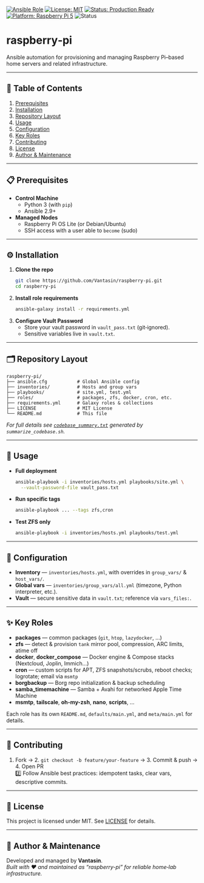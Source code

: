 [![Ansible Role](https://img.shields.io/badge/Ansible-Role-blue?logo=ansible)](https://docs.ansible.com/)
[![License: MIT](https://img.shields.io/badge/license-MIT-green.svg)](LICENSE)
[![Status: Production Ready](https://img.shields.io/badge/status-Production%20Ready-success)]()
[![Platform: Raspberry Pi 5](https://img.shields.io/badge/platform-Raspberry%20Pi-lightgrey)]()
![Status](https://img.shields.io/badge/status-stable-brightgreen)

# raspberry‑pi

Ansible automation for provisioning and managing Raspberry Pi–based home servers and related infrastructure.

---

## 📑 Table of Contents

1. [Prerequisites](#prerequisites)  
2. [Installation](#installation)  
3. [Repository Layout](#repository-layout)  
4. [Usage](#usage)  
5. [Configuration](#configuration)  
6. [Key Roles](#key-roles)  
7. [Contributing](#contributing)  
8. [License](#license)  
9. [Author & Maintenance](#author--maintenance)  

---

## 📋 Prerequisites

- **Control Machine**  
  - Python 3 (with `pip`)  
  - Ansible 2.9+  
- **Managed Nodes**  
  - Raspberry Pi OS Lite (or Debian/Ubuntu)  
  - SSH access with a user able to `become` (sudo)  

---

## ⚙️ Installation

1. **Clone the repo**  
   ```bash
   git clone https://github.com/Vantasin/raspberry-pi.git
   cd raspberry-pi
   ```
2. **Install role requirements**  
   ```bash
   ansible-galaxy install -r requirements.yml
   ```
3. **Configure Vault Password**  
   - Store your vault password in `vault_pass.txt` (git‑ignored).  
   - Sensitive variables live in `vault.txt`.  

---

## 🗂 Repository Layout

```
raspberry-pi/
├── ansible.cfg           # Global Ansible config
├── inventories/          # Hosts and group vars
├── playbooks/            # site.yml, test.yml
├── roles/                # packages, zfs, docker, cron, etc.
├── requirements.yml      # Galaxy roles & collections
├── LICENSE               # MIT License
└── README.md             # This file
```

_For full details see [`codebase_summary.txt`](codebase_summary.txt) generated by `summarize_codebase.sh`._  

---

## 🚀 Usage

- **Full deployment**  
  ```bash
  ansible-playbook -i inventories/hosts.yml playbooks/site.yml \
    --vault-password-file vault_pass.txt
  ```
- **Run specific tags**  
  ```bash
  ansible-playbook ... --tags zfs,cron
  ```
- **Test ZFS only**  
  ```bash
  ansible-playbook -i inventories/hosts.yml playbooks/test.yml
  ```

---

## 🔧 Configuration

- **Inventory** — `inventories/hosts.yml`, with overrides in `group_vars/` & `host_vars/`.  
- **Global vars** — `inventories/group_vars/all.yml` (timezone, Python interpreter, etc.).  
- **Vault** — secure sensitive data in `vault.txt`; reference via `vars_files:`.  

---

## ✨ Key Roles

- **packages** — common packages (`git`, `htop`, `lazydocker`, …)  
- **zfs** — detect & provision `tank` mirror pool, compression, ARC limits, atime off  
- **docker**, **docker_compose** — Docker engine & Compose stacks (Nextcloud, Joplin, Immich…)  
- **cron** — custom scripts for APT, ZFS snapshots/scrubs, reboot checks; logrotate; email via `msmtp`  
- **borgbackup** — Borg repo initialization & backup scheduling  
- **samba_timemachine** — Samba + Avahi for networked Apple Time Machine  
- **msmtp**, **tailscale**, **oh-my-zsh**, **nano**, **scripts**, …

Each role has its own `README.md`, `defaults/main.yml`, and `meta/main.yml` for details.

---

## 🤝 Contributing

1. Fork → 2. `git checkout -b feature/your-feature` → 3. Commit & push → 4. Open PR  
2️⃣ Follow Ansible best practices: idempotent tasks, clear vars, descriptive commits.

---

## 📄 License

This project is licensed under MIT. See [LICENSE](LICENSE) for details.

---

## 🙋 Author & Maintenance

Developed and managed by **Vantasin**.  
*Built with ♥️ and maintained as “raspberry-pi” for reliable home‑lab infrastructure.*  
```

